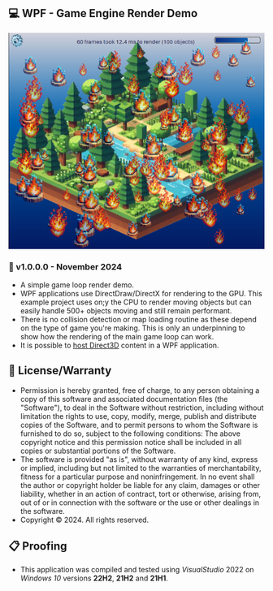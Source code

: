 ## 💻 WPF - Game Engine Render Demo

![Example Picture](./WPFRender/Assets/ScreenShot.png)

### 📝 v1.0.0.0 - November 2024

* A simple game loop render demo.
* WPF applications use DirectDraw/DirectX for rendering to the GPU. This example project uses on;y the CPU to render moving objects but can easily handle 500+ objects moving and still remain performant.
* There is no collision detection or map loading routine as these depend on the type of game you're making. This is only an underpinning to show how the rendering of the main game loop can work.
* It is possible to [host Direct3D](https://learn.microsoft.com/en-us/dotnet/desktop/wpf/advanced/walkthrough-hosting-direct3d9-content-in-wpf?view=netframeworkdesktop-4.8) content in a WPF application.

## 🧾 License/Warranty
* Permission is hereby granted, free of charge, to any person obtaining a copy of this software and associated documentation files (the "Software"), to deal in the Software without restriction, including without limitation the rights to use, copy, modify, merge, publish and distribute copies of the Software, and to permit persons to whom the Software is furnished to do so, subject to the following conditions: The above copyright notice and this permission notice shall be included in all copies or substantial portions of the Software.
* The software is provided "as is", without warranty of any kind, express or implied, including but not limited to the warranties of merchantability, fitness for a particular purpose and noninfringement. In no event shall the author or copyright holder be liable for any claim, damages or other liability, whether in an action of contract, tort or otherwise, arising from, out of or in connection with the software or the use or other dealings in the software.
* Copyright © 2024. All rights reserved.

## 📋 Proofing
* This application was compiled and tested using *VisualStudio* 2022 on *Windows 10* versions **22H2**, **21H2** and **21H1**.
